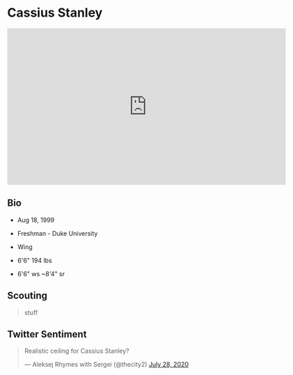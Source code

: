 Cassius Stanley
===

<iframe width="640" height="360" src="https://www.youtube.com/embed/-3tESHTKFLs" frameborder="0" allow="accelerometer; autoplay; encrypted-media; gyroscope; picture-in-picture" allowfullscreen></iframe>

## Bio

- Aug 18, 1999

- Freshman - Duke University

- Wing

- 6'6" 194 lbs

- 6'6" ws ~8'4" sr

## Scouting
>stuff

## Twitter Sentiment

<blockquote class="twitter-tweet"><p lang="en" dir="ltr">Realistic ceiling for Cassius Stanley?</p>&mdash; Aleksej Rhymes with Sergei (@thecity2) <a href="https://twitter.com/thecity2/status/1288147019513491457?ref_src=twsrc%5Etfw">July 28, 2020</a></blockquote> <script async src="https://platform.twitter.com/widgets.js" charset="utf-8"></script>